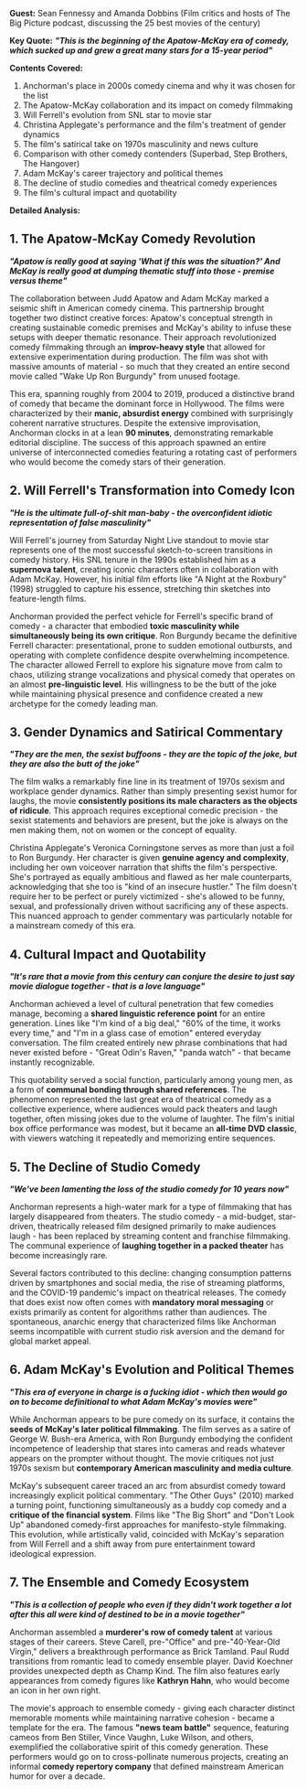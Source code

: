 **Guest:** Sean Fennessy and Amanda Dobbins (Film critics and hosts of The Big Picture podcast, discussing the 25 best movies of the century)

**Key Quote:**
***"This is the beginning of the Apatow-McKay era of comedy, which sucked up and grew a great many stars for a 15-year period"***

**Contents Covered:**
1. Anchorman's place in 2000s comedy cinema and why it was chosen for the list
2. The Apatow-McKay collaboration and its impact on comedy filmmaking
3. Will Ferrell's evolution from SNL star to movie star
4. Christina Applegate's performance and the film's treatment of gender dynamics
5. The film's satirical take on 1970s masculinity and news culture
6. Comparison with other comedy contenders (Superbad, Step Brothers, The Hangover)
7. Adam McKay's career trajectory and political themes
8. The decline of studio comedies and theatrical comedy experiences
9. The film's cultural impact and quotability

**Detailed Analysis:**

## 1. The Apatow-McKay Comedy Revolution

***"Apatow is really good at saying 'What if this was the situation?' And McKay is really good at dumping thematic stuff into those - premise versus theme"***

The collaboration between Judd Apatow and Adam McKay marked a seismic shift in American comedy cinema. This partnership brought together two distinct creative forces: Apatow's conceptual strength in creating sustainable comedic premises and McKay's ability to infuse these setups with deeper thematic resonance. Their approach revolutionized comedy filmmaking through an **improv-heavy style** that allowed for extensive experimentation during production. The film was shot with massive amounts of material - so much that they created an entire second movie called "Wake Up Ron Burgundy" from unused footage.

This era, spanning roughly from 2004 to 2019, produced a distinctive brand of comedy that became the dominant force in Hollywood. The films were characterized by their **manic, absurdist energy** combined with surprisingly coherent narrative structures. Despite the extensive improvisation, Anchorman clocks in at a lean **90 minutes**, demonstrating remarkable editorial discipline. The success of this approach spawned an entire universe of interconnected comedies featuring a rotating cast of performers who would become the comedy stars of their generation.

## 2. Will Ferrell's Transformation into Comedy Icon

***"He is the ultimate full-of-shit man-baby - the overconfident idiotic representation of false masculinity"***

Will Ferrell's journey from Saturday Night Live standout to movie star represents one of the most successful sketch-to-screen transitions in comedy history. His SNL tenure in the 1990s established him as a **supernova talent**, creating iconic characters often in collaboration with Adam McKay. However, his initial film efforts like "A Night at the Roxbury" (1998) struggled to capture his essence, stretching thin sketches into feature-length films.

Anchorman provided the perfect vehicle for Ferrell's specific brand of comedy - a character that embodied **toxic masculinity while simultaneously being its own critique**. Ron Burgundy became the definitive Ferrell character: presentational, prone to sudden emotional outbursts, and operating with complete confidence despite overwhelming incompetence. The character allowed Ferrell to explore his signature move from calm to chaos, utilizing strange vocalizations and physical comedy that operates on an almost **pre-linguistic level**. His willingness to be the butt of the joke while maintaining physical presence and confidence created a new archetype for the comedy leading man.

## 3. Gender Dynamics and Satirical Commentary

***"They are the men, the sexist buffoons - they are the topic of the joke, but they are also the butt of the joke"***

The film walks a remarkably fine line in its treatment of 1970s sexism and workplace gender dynamics. Rather than simply presenting sexist humor for laughs, the movie **consistently positions its male characters as the objects of ridicule**. This approach requires exceptional comedic precision - the sexist statements and behaviors are present, but the joke is always on the men making them, not on women or the concept of equality.

Christina Applegate's Veronica Corningstone serves as more than just a foil to Ron Burgundy. Her character is given **genuine agency and complexity**, including her own voiceover narration that shifts the film's perspective. She's portrayed as equally ambitious and flawed as her male counterparts, acknowledging that she too is "kind of an insecure hustler." The film doesn't require her to be perfect or purely victimized - she's allowed to be funny, sexual, and professionally driven without sacrificing any of these aspects. This nuanced approach to gender commentary was particularly notable for a mainstream comedy of this era.

## 4. Cultural Impact and Quotability

***"It's rare that a movie from this century can conjure the desire to just say movie dialogue together - that is a love language"***

Anchorman achieved a level of cultural penetration that few comedies manage, becoming a **shared linguistic reference point** for an entire generation. Lines like "I'm kind of a big deal," "60% of the time, it works every time," and "I'm in a glass case of emotion" entered everyday conversation. The film created entirely new phrase combinations that had never existed before - "Great Odin's Raven," "panda watch" - that became instantly recognizable.

This quotability served a social function, particularly among young men, as a form of **communal bonding through shared references**. The phenomenon represented the last great era of theatrical comedy as a collective experience, where audiences would pack theaters and laugh together, often missing jokes due to the volume of laughter. The film's initial box office performance was modest, but it became an **all-time DVD classic**, with viewers watching it repeatedly and memorizing entire sequences.

## 5. The Decline of Studio Comedy

***"We've been lamenting the loss of the studio comedy for 10 years now"***

Anchorman represents a high-water mark for a type of filmmaking that has largely disappeared from theaters. The studio comedy - a mid-budget, star-driven, theatrically released film designed primarily to make audiences laugh - has been replaced by streaming content and franchise filmmaking. The communal experience of **laughing together in a packed theater** has become increasingly rare.

Several factors contributed to this decline: changing consumption patterns driven by smartphones and social media, the rise of streaming platforms, and the COVID-19 pandemic's impact on theatrical releases. The comedy that does exist now often comes with **mandatory moral messaging** or exists primarily as content for algorithms rather than audiences. The spontaneous, anarchic energy that characterized films like Anchorman seems incompatible with current studio risk aversion and the demand for global market appeal.

## 6. Adam McKay's Evolution and Political Themes

***"This era of everyone in charge is a fucking idiot - which then would go on to become definitional to what Adam McKay's movies were"***

While Anchorman appears to be pure comedy on its surface, it contains the **seeds of McKay's later political filmmaking**. The film serves as a satire of George W. Bush-era America, with Ron Burgundy embodying the confident incompetence of leadership that stares into cameras and reads whatever appears on the prompter without thought. The movie critiques not just 1970s sexism but **contemporary American masculinity and media culture**.

McKay's subsequent career traced an arc from absurdist comedy toward increasingly explicit political commentary. "The Other Guys" (2010) marked a turning point, functioning simultaneously as a buddy cop comedy and a **critique of the financial system**. Films like "The Big Short" and "Don't Look Up" abandoned comedy-first approaches for manifesto-style filmmaking. This evolution, while artistically valid, coincided with McKay's separation from Will Ferrell and a shift away from pure entertainment toward ideological expression.

## 7. The Ensemble and Comedy Ecosystem

***"This is a collection of people who even if they didn't work together a lot after this all were kind of destined to be in a movie together"***

Anchorman assembled a **murderer's row of comedy talent** at various stages of their careers. Steve Carell, pre-"Office" and pre-"40-Year-Old Virgin," delivers a breakthrough performance as Brick Tamland. Paul Rudd transitions from romantic lead to comedy ensemble player. David Koechner provides unexpected depth as Champ Kind. The film also features early appearances from comedy figures like **Kathryn Hahn**, who would become an icon in her own right.

The movie's approach to ensemble comedy - giving each character distinct memorable moments while maintaining narrative cohesion - became a template for the era. The famous **"news team battle"** sequence, featuring cameos from Ben Stiller, Vince Vaughn, Luke Wilson, and others, exemplified the collaborative spirit of this comedy generation. These performers would go on to cross-pollinate numerous projects, creating an informal **comedy repertory company** that defined mainstream American humor for over a decade.